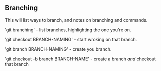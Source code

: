 ## Branching

This will list ways to branch, and notes on branching and commands.

'git branching' - list branches, highlighting the one you're on.

'git checkout BRANCH-NAMING' - start wroking on that branch.

'git branch BRANCH-NAMING' - create you branch.

'git checkout -b branch BRANCH-NAME' - create a branch _and_ checkout that branch
